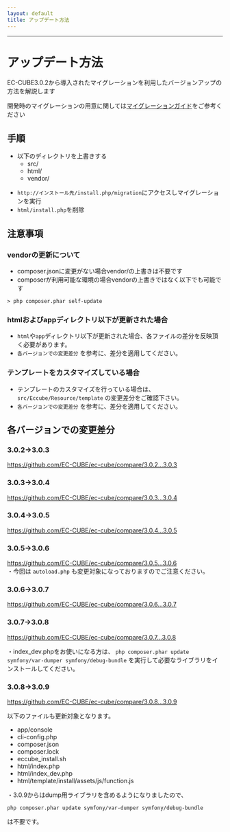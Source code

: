 ```yaml
---
layout: default
title: アップデート方法
---
```


---

# アップデート方法

EC-CUBE3.0.2から導入されたマイグレーションを利用したバージョンアップの方法を解説します

開発時のマイグレーションの用意に関しては[マイグレーションガイド](migration.html)をご参考ください

## 手順

- 以下のディレクトリを上書きする
    - src/
    - html/
    - vendor/
+ `http://インストール先/install.php/migration`にアクセスしマイグレーションを実行
+ `html/install.php`を削除

## 注意事項

### vendorの更新について

* composer.jsonに変更がない場合vendor/の上書きは不要です
* composerが利用可能な環境の場合vendorの上書きではなく以下でも可能です

```
> php composer.phar self-update
```

### htmlおよびappディレクトリ以下が更新された場合

* `html`や`app`ディレクトリ以下が更新された場合、各ファイルの差分を反映頂く必要があります。
* `各バージョンでの変更差分` を参考に、差分を適用してください。

### テンプレートをカスタマイズしている場合 

* テンプレートのカスタマイズを行っている場合は、`src/Eccube/Resource/template` の変更差分をご確認下さい。
* `各バージョンでの変更差分` を参考に、差分を適用してください。

## 各バージョンでの変更差分

### 3.0.2→3.0.3

https://github.com/EC-CUBE/ec-cube/compare/3.0.2...3.0.3

### 3.0.3→3.0.4

https://github.com/EC-CUBE/ec-cube/compare/3.0.3...3.0.4

### 3.0.4→3.0.5

https://github.com/EC-CUBE/ec-cube/compare/3.0.4...3.0.5

### 3.0.5→3.0.6

https://github.com/EC-CUBE/ec-cube/compare/3.0.5...3.0.6  
・今回は `autoload.php` も変更対象になっておりますのでご注意ください。

### 3.0.6→3.0.7

https://github.com/EC-CUBE/ec-cube/compare/3.0.6...3.0.7

### 3.0.7→3.0.8

https://github.com/EC-CUBE/ec-cube/compare/3.0.7...3.0.8

・index_dev.phpをお使いになる方は、
``` php composer.phar update symfony/var-dumper symfony/debug-bundle ```
を実行して必要なライブラリをインストールしてください。

### 3.0.8→3.0.9

https://github.com/EC-CUBE/ec-cube/compare/3.0.8...3.0.9

以下のファイルも更新対象となります。

- app/console
- cli-config.php
- composer.json
- composer.lock
- eccube_install.sh
- html/index.php
- html/index_dev.php
- html/template/install/assets/js/function.js


・3.0.9からはdump用ライブラリを含めるようになりましたので、  
```
php composer.phar update symfony/var-dumper symfony/debug-bundle
```  
は不要です。


